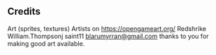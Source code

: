 






## Credits

Art (sprites, textures)
Artists on https://opengameart.org/
Redshrike
William.Thompsonj
saint11
blarumyrran@gmail.com
thanks to you for making good art available.